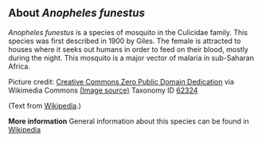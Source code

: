 **About *Anopheles funestus***
-------------------------
*Anopheles funestus* is a species of mosquito in the Culicidae family. 
This species was first described in 1900 by Giles. The female is 
attracted to houses where it seeks out humans in order to feed on 
their blood, mostly during the night. This mosquito is a major vector 
of malaria in sub-Saharan Africa.


Picture credit: [Creative Commons Zero Public Domain Dedication](http://creativecommons.org/publicdomain/zero/1.0/deed.en) via Wikimedia Commons [(Image source)](https://en.wikipedia.org/wiki/File:Anopheles_Funetus.jpg)
Taxonomy ID [62324](https://www.uniprot.org/taxonomy/62324)

(Text from [Wikipedia](https://en.wikipedia.org/).)

**More information**
General information about this species can be found in [Wikipedia](https://en.wikipedia.org/wiki/Anopheles_funestus)
